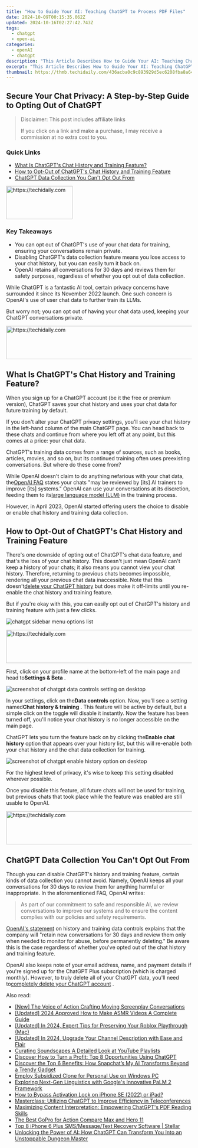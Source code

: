 ```yaml
---
title: "How to Guide Your AI: Teaching ChatGPT to Process PDF Files"
date: 2024-10-09T00:15:35.062Z
updated: 2024-10-16T02:27:42.743Z
tags:
  - chatgpt
  - open-ai
categories:
  - openAI
  - chatgpt
description: "This Article Describes How to Guide Your AI: Teaching ChatGPT to Process PDF Files"
excerpt: "This Article Describes How to Guide Your AI: Teaching ChatGPT to Process PDF Files"
thumbnail: https://thmb.techidaily.com/436acba0c9c893929d5ec6208fba8a64936bfc6bd1c8126cb50df85aef146e19.jpg
---
```


## Secure Your Chat Privacy: A Step-by-Step Guide to Opting Out of ChatGPT

>  Disclaimer: This post includes affiliate links
>
>  If you click on a link and make a purchase, I may receive a commission at no extra cost to you.
>

### Quick Links

* [What Is ChatGPT's Chat History and Training Feature?](https://www.makeuseof.com/chatgpt-privacy-opt-out-data-collection/#what-is-chatgpt-39-s-chat-history-and-training-feature)
* [How to Opt-Out of ChatGPT's Chat History and Training Feature](https://www.makeuseof.com/chatgpt-privacy-opt-out-data-collection/#how-to-opt-out-of-chatgpt-39-s-chat-history-and-training-feature)
* [ChatGPT Data Collection You Can't Opt Out From](https://www.makeuseof.com/chatgpt-privacy-opt-out-data-collection/#chatgpt-data-collection-you-can-39-t-opt-out-from)

<!-- affiliate ads begin -->
<a href="https://aligracehair.sjv.io/c/5597632/2135411/19272" target="_top" id="2135411">
  <img src="//a.impactradius-go.com/display-ad/19272-2135411" border="0" alt="https://techidaily.com" width="180" height="90"/>
</a>
<img height="0" width="0" src="https://aligracehair.sjv.io/i/5597632/2135411/19272" style="position:absolute;visibility:hidden;" border="0" />
<!-- affiliate ads end -->

### Key Takeaways

* You can opt out of ChatGPT's use of your chat data for training, ensuring your conversations remain private.
* Disabling ChatGPT's data collection feature means you lose access to your chat history, but you can easily turn it back on.
* OpenAI retains all conversations for 30 days and reviews them for safety purposes, regardless of whether you opt out of data collection.

 While ChatGPT is a fantastic AI tool, certain privacy concerns have surrounded it since its November 2022 launch. One such concern is OpenAI's use of user chat data to further train its LLMs.

 But worry not; you can opt out of having your chat data used, keeping your ChatGPT conversations private.

<!-- affiliate ads begin -->
<a href="https://dhgate.sjv.io/c/5597632/1175223/12108" target="_top" id="1175223">
  <img src="//a.impactradius-go.com/display-ad/12108-1175223" border="0" alt="https://techidaily.com" width="728" height="90"/>
</a>
<img height="0" width="0" src="https://dhgate.sjv.io/i/5597632/1175223/12108" style="position:absolute;visibility:hidden;" border="0" />
<!-- affiliate ads end -->

## What Is ChatGPT's Chat History and Training Feature?

 When you sign up for a ChatGPT account (be it the free or premium version), ChatGPT saves your chat history and uses your chat data for future training by default.

 If you don't alter your ChatGPT privacy settings, you'll see your chat history in the left-hand column of the main ChatGPT page. You can head back to these chats and continue from where you left off at any point, but this comes at a price: your chat data.

 ChatGPT's training data comes from a range of sources, such as books, articles, movies, and so on, but its continued training often uses preexisting conversations. But where do these come from?

 While OpenAI doesn't claim to do anything nefarious with your chat data, the[OpenAI FAQ](https://help.openai.com/en/articles/6783457-what-is-chatgpt) states your chats "may be reviewed by \[its\] AI trainers to improve \[its\] systems." OpenAI can use your conversations at its discretion, feeding them to its[large language model (LLM)](https://www.makeuseof.com/what-are-large-langauge-models-how-do-they-work/) in the training process.

 However, in April 2023, OpenAI started offering users the choice to disable or enable chat history and training data collection.

## How to Opt-Out of ChatGPT's Chat History and Training Feature

 There's one downside of opting out of ChatGPT's chat data feature, and that's the loss of your chat history. This doesn't just mean OpenAI can't keep a history of your chats; it also means you cannot view your chat history. Therefore, returning to previous chats becomes impossible, rendering all your previous chat data inaccessible. Note that this doesn't[delete your ChatGPT history](https://www.makeuseof.com/how-to-delete-your-chatgpt-history/) but does make it off-limits until you re-enable the chat history and training feature.

 But if you're okay with this, you can easily opt out of ChatGPT's history and training feature with just a few clicks.

![chatgpt sidebar menu options list](https://static1.makeuseofimages.com/wordpress/wp-content/uploads/2024/02/chatgpt-sidebar-menu-options-list.png)

<!-- affiliate ads begin -->
<a href="https://unicoeye.pxf.io/c/5597632/2134497/18498" target="_top" id="2134497">
  <img src="//a.impactradius-go.com/display-ad/18498-2134497" border="0" alt="https://techidaily.com" width="728" height="90"/>
</a>
<img height="0" width="0" src="https://unicoeye.pxf.io/i/5597632/2134497/18498" style="position:absolute;visibility:hidden;" border="0" />
<!-- affiliate ads end -->

 First, click on your profile name at the bottom-left of the main page and head to**Settings & Beta** .

![screenshot of chatgpt data controls setting on desktop](https://static1.makeuseofimages.com/wordpress/wp-content/uploads/2024/02/gpt-data-controls.png)

 In your settings, click on the**Data controls** option. Now, you'll see a setting named**Chat history & training** . This feature will be active by default, but a simple click on the toggle will disable it instantly. Now the feature has been turned off, you'll notice your chat history is no longer accessible on the main page.

 ChatGPT lets you turn the feature back on by clicking the**Enable chat history** option that appears over your history list, but this will re-enable both your chat history and the chat data collection for training.

![screenshot of chatgpt enable history option on desktop](https://static1.makeuseofimages.com/wordpress/wp-content/uploads/2024/02/gpt-history-off.png)

 For the highest level of privacy, it's wise to keep this setting disabled wherever possible.

 Once you disable this feature, all future chats will not be used for training, but previous chats that took place while the feature was enabled are still usable to OpenAI.

<!-- affiliate ads begin -->
<a href="https://appsumo.8odi.net/c/5597632/2049363/7443" target="_top" id="2049363">
  <img src="//a.impactradius-go.com/display-ad/7443-2049363" border="0" alt="https://techidaily.com" width="728" height="90"/>
</a>
<img height="0" width="0" src="https://appsumo.8odi.net/i/5597632/2049363/7443" style="position:absolute;visibility:hidden;" border="0" />
<!-- affiliate ads end -->

## ChatGPT Data Collection You Can't Opt Out From

 Though you can disable ChatGPT's history and training feature, certain kinds of data collection you cannot avoid. Namely, OpenAI keeps all your conversations for 30 days to review them for anything harmful or inappropriate. In the aforementioned FAQ, OpenAI writes:

> As part of our commitment to safe and responsible AI, we review conversations to improve our systems and to ensure the content complies with our policies and safety requirements.

[OpenAI's statement](https://openai.com/blog/new-ways-to-manage-your-data-in-chatgpt) on history and training data controls explains that the company will "retain new conversations for 30 days and review them only when needed to monitor for abuse, before permanently deleting." Be aware this is the case regardless of whether you've opted out of the chat history and training feature.

 OpenAI also keeps note of your email address, name, and payment details if you're signed up for the ChatGPT Plus subscription (which is charged monthly). However, to truly delete all of your ChatGPT data, you'll need to[completely delete your ChatGPT account](http://www.makeuseof.com/how-to-delete-your-chatgpt-account/) .

<ins class="adsbygoogle"
     style="display:block"
     data-ad-format="autorelaxed"
     data-ad-client="ca-pub-7571918770474297"
     data-ad-slot="1223367746"></ins>

<ins class="adsbygoogle"
     style="display:block"
     data-ad-client="ca-pub-7571918770474297"
     data-ad-slot="8358498916"
     data-ad-format="auto"
     data-full-width-responsive="true"></ins>

<span class="atpl-alsoreadstyle">Also read:</span>
<div><ul>
<li><a href="https://vp-tips.techidaily.com/new-the-voice-of-action-crafting-moving-screenplay-conversations/"><u>[New] The Voice of Action Crafting Moving Screenplay Conversations</u></a></li>
<li><a href="https://youtube-sure.techidaily.com/ed-2024-approved-how-to-make-asmr-videos-a-complete-guide/"><u>[Updated] 2024 Approved How to Make ASMR Videos A Complete Guide</u></a></li>
<li><a href="https://video-screen-grab.techidaily.com/updated-in-2024-expert-tips-for-preserving-your-roblox-playthrough-mac/"><u>[Updated] In 2024, Expert Tips for Preserving Your Roblox Playthrough (Mac)</u></a></li>
<li><a href="https://youtube-sure.techidaily.com/ed-in-2024-upgrade-your-channel-description-with-ease-and-flair/"><u>[Updated] In 2024, Upgrade Your Channel Description with Ease and Flair</u></a></li>
<li><a href="https://youtube-sure.techidaily.com/ing-soundscapes-a-detailed-look-at-youtube-playlists/"><u>Curating Soundscapes A Detailed Look at YouTube Playlists</u></a></li>
<li><a href="https://tech-hub.techidaily.com/discover-how-to-turn-a-profit-top-8-opportunities-using-chatgpt/"><u>Discover How to Turn a Profit: Top 8 Opportunities Using ChatGPT</u></a></li>
<li><a href="https://tech-hub.techidaily.com/discover-the-top-6-benefits-how-snapchats-my-ai-transforms-beyond-a-trendy-gadget/"><u>Discover the Top 6 Benefits: How Snapchat’s My AI Transforms Beyond a Trendy Gadget</u></a></li>
<li><a href="https://tech-hub.techidaily.com/employ-subsidized-clone-for-personal-use-on-windows-pc/"><u>Employ Subsidized Clone for Personal Use on Windows PC</u></a></li>
<li><a href="https://tech-hub.techidaily.com/exploring-next-gen-linguistics-with-googles-innovative-palm-2-framework/"><u>Exploring Next-Gen Linguistics with Google's Innovative PaLM 2 Framework</u></a></li>
<li><a href="https://activate-lock.techidaily.com/how-to-bypass-activation-lock-on-iphone-se-2022-or-ipad-by-drfone-ios/"><u>How to Bypass Activation Lock on iPhone SE (2022) or iPad?</u></a></li>
<li><a href="https://tech-hub.techidaily.com/masterclass-utilizing-chatgpt-to-improve-efficiency-in-teleconferences/"><u>Masterclass: Utilizing ChatGPT to Improve Efficiency in Teleconferences</u></a></li>
<li><a href="https://tech-hub.techidaily.com/maximizing-content-interpretation-empowering-chatgpts-pdf-reading-skills/"><u>Maximizing Content Interpretation: Empowering ChatGPT's PDF Reading Skills</u></a></li>
<li><a href="https://extra-lessons.techidaily.com/the-best-gopro-for-action-compare-max-and-hero-11/"><u>The Best GoPro for Action Compare Max and Hero 11</u></a></li>
<li><a href="https://techidaily.com/top-8-iphone-6-plus-smsmessagetext-recovery-software-stellar-by-stellar-data-recovery-ios-iphone-data-recovery/"><u>Top 8 iPhone 6 Plus SMS/Message/Text Recovery Software | Stellar</u></a></li>
<li><a href="https://tech-hub.techidaily.com/unlocking-the-power-of-ai-how-chatgpt-can-transform-you-into-an-unstoppable-dungeon-master/"><u>Unlocking the Power of AI: How ChatGPT Can Transform You Into an Unstoppable Dungeon Master</u></a></li>
</ul></div>

